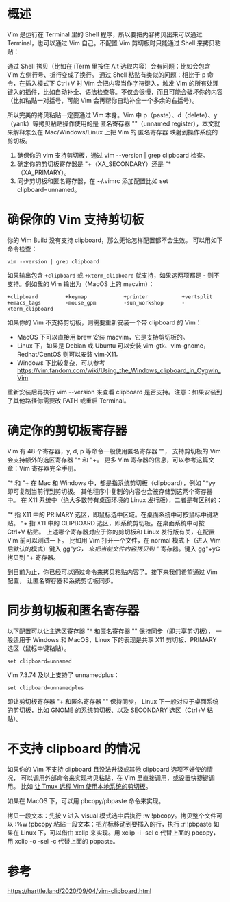 
# 概述

Vim 是运行在 Terminal 里的 Shell 程序，所以要把内容拷贝出来可以通过 Terminal，也可以通过 Vim 自己。不配置 Vim 剪切板时只能通过 Shell 来拷贝粘贴：

通过 Shell 拷贝（比如在 iTerm 里按住 Alt 选取内容）会有问题：比如会包含 Vim 左侧行号、折行变成了换行。
通过 Shell 粘贴有类似的问题：相比于 p 命令，在插入模式下 Ctrl+V 时 Vim 会把内容当作字符键入，触发 Vim 的所有处理键入的插件，比如自动补全、语法检查等。不仅会很慢，而且可能会破坏你的内容（比如粘贴一对括号，可能 Vim 会再帮你自动补全一个多余的右括号）。

所以完美的拷贝粘贴一定要通过 Vim 本身。Vim 中 p（paste）、d（delete）、y（yank）等拷贝粘贴操作使用的是 匿名寄存器 ""（unnamed register），本文就来解释怎么在 Mac/Windows/Linux 上把 Vim 的 匿名寄存器 映射到操作系统的剪切板。

1. 确保你的 vim 支持剪切板，通过 vim --version | grep clipboard 检查。
2. 确定你的剪切板寄存器是 "+（XA_SECONDARY）还是 "*（XA_PRIMARY）。
3. 同步剪切板和匿名寄存器，在 ~/.vimrc 添加配置比如 set clipboard=unnamed。

# 确保你的 Vim 支持剪切板

你的 Vim Build 没有支持 clipboard，那么无论怎样配置都不会生效。 可以用如下命令检查：

```
vim --version | grep clipboard
```

如果输出包含 `+clipboard` 或 `+xterm_clipboard` 就支持，如果这两项都是 - 则不支持。例如我的 Vim 输出为（MacOS 上的 macvim）：

```
+clipboard         +keymap            +printer           +vertsplit
+emacs_tags        -mouse_gpm         -sun_workshop      -xterm_clipboard
```

如果你的 Vim 不支持剪切板，则需要重新安装一个带 clipboard 的 Vim：

* MacOS 下可以直接用 brew 安装 macvim，它是支持剪切板的。
* Linux 下，如果是 Debian 或 Ubuntu 可以安装 vim-gtk、vim-gnome，Redhat/CentOS 则可以安装 vim-X11。
* Windows 下比较复杂，可以参考 https://vim.fandom.com/wiki/Using_the_Windows_clipboard_in_Cygwin_Vim

重新安装后再执行 vim --version 来查看 clipboard 是否支持。注意：如果安装到了其他路径你需要改 PATH 或重启 Terminal。

# 确定你的剪切板寄存器

Vim 有 48 个寄存器，y, d, p 等命令一般使用匿名寄存器 ""， 支持剪切板的 Vim 会支持额外的选区寄存器 "* 和 "+。 更多 Vim 寄存器的信息，可以参考这篇文章：Vim 寄存器完全手册。

"* 和 "+ 在 Mac 和 Windows 中，都是指系统剪切板（clipboard），例如 "*yy 即可复制当前行到剪切板。 其他程序中复制的内容也会被存储到这两个寄存器中。 在 X11 系统中（绝大多数带有桌面环境的 Linux 发行版），二者是有区别的：

"* 指 X11 中的 PRIMARY 选区，即鼠标选中区域。在桌面系统中可按鼠标中键粘贴。
"+ 指 X11 中的 CLIPBOARD 选区，即系统剪切板。在桌面系统中可按 Ctrl+V 粘贴。
上述哪个寄存器对应于你的剪切板和 Linux 发行版有关，在配置 Vim 前可以测试一下。 比如用 Vim 打开一个文件，在 normal 模式下（进入 Vim 后默认的模式）键入 gg"*yG， 来把当前文件内容拷贝到 "* 寄存器。键入 gg"+yG 拷贝到 "+ 寄存器。

到目前为止，你已经可以通过命令来拷贝粘贴内容了。接下来我们希望通过 Vim 配置， 让匿名寄存器和系统剪切板同步。

# 同步剪切板和匿名寄存器

以下配置可以让主选区寄存器 "* 和匿名寄存器 "" 保持同步（即共享剪切板）， 一般适用于 Windows 和 MacOS，Linux 下的表现是共享 X11 剪切板、PRIMARY 选区（鼠标中键粘贴）。

```
set clipboard=unnamed
```

Vim 7.3.74 及以上支持了 unnamedplus：

```
set clipboard=unnamedplus
```

即让剪切板寄存器 "+ 和匿名寄存器 "" 保持同步， Linux 下一般对应于桌面系统的剪切板，比如 GNOME 的系统剪切板、以及 SECONDARY 选区（Ctrl+V 粘贴）。

# 不支持 clipboard 的情况

如果你的 Vim 不支持 clipboard 且没法升级或其他 clipboard 选项不好使的情况， 可以调用外部命令来实现拷贝粘贴，在 Vim 里直接调用，或设置快捷键调用。 比如 [让 Tmux 远程 Vim 使用本地系统的剪切板](https://harttle.land/2017/06/23/vim-tmux-clipboard.html)。

如果在 MacOS 下，可以用 pbcopy/pbpaste 命令来实现。

拷贝一段文本：先按 v 进入 visual 模式选中后执行 :w !pbcopy。拷贝整个文件可以 :%w !pbcopy
粘贴一段文本：把光标移动到要插入的行，执行 :r !pbpaste
如果在 Linux 下，可以借由 xclip 来实现。用 xclip -i -sel c 代替上面的 pbcopy，用 xclip -o -sel -c 代替上面的 pbpaste。

# 参考

https://harttle.land/2020/09/04/vim-clipboard.html